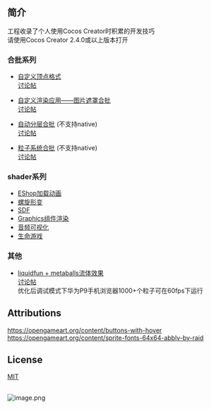 ## 简介
工程收录了个人使用Cocos Creator时积累的开发技巧</br>
请使用Cocos Creator 2.4.0或以上版本打开

### 合批系列
* [自定义顶点格式](http://caogtaa.gitee.io/ccdemos/?scene=SceneCustomVertexFormat)</br>
[讨论帖](https://forum.cocos.org/t/topic/95087)

* [自定义渲染应用——图片遮罩合批](http://caogtaa.gitee.io/ccdemos/?scene=SceneAvatars)</br>
[讨论帖](https://forum.cocos.org/t/topic/95986)

* [自动分层合批](http://caogtaa.gitee.io/ccdemos/?scene=SceneLayeredBatchingScrollView) (不支持native)</br>
[讨论帖](https://forum.cocos.org/t/postrender-demo/95201)

* [粒子系统合批](http://caogtaa.gitee.io/ccdemos/?scene=SceneParticlesBatching) (不支持native)</br>
[讨论帖](https://forum.cocos.org/t/topic/95087/47?u=caogtaa)

### shader系列
* [EShop加载动画](http://caogtaa.gitee.io/ccdemos?scene=SceneEnterEShop)
* [螺旋形变](http://caogtaa.gitee.io/ccdemos/?scene=SceneSpiralZoom)
* [SDF](http://caogtaa.gitee.io/ccdemos/?scene=SceneSDF)
* [Graphics组件渲染](http://caogtaa.gitee.io/ccdemos/?scene=SceneGraphics)
* [音频可视化](http://caogtaa.gitee.io/ccdemos?scene=SceneVisualizeMusic)
* [生命游戏](http://caogtaa.gitee.io/ccdemos?scene=SceneCellularAutomata)

### 其他
* [liquidfun + metaballs流体效果](http://caogtaa.gitee.io/ccdemos/?scene=SceneMetaBalls)</br>
[讨论帖](https://forum.cocos.org/t/topic/97137)</br>
优化后调试模式下华为P9手机浏览器1000+个粒子可在60fps下运行


## Attributions
https://opengameart.org/content/buttons-with-hover</br>
https://opengameart.org/content/sprite-fonts-64x64-abblv-by-raid


## License
[MIT](https://opensource.org/licenses/MIT)

<br />![image.png](img/640.png)<br />

